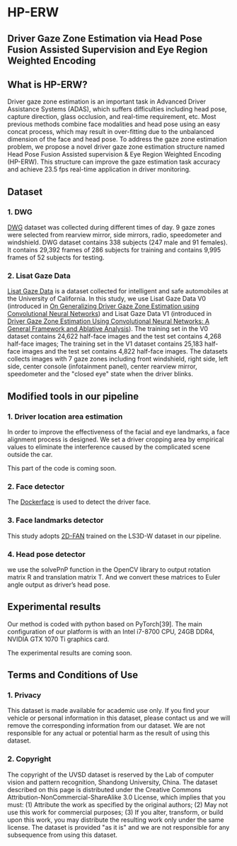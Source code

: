 # **HP-ERW**
## **Driver Gaze Zone Estimation via Head Pose Fusion Assisted Supervision and Eye Region Weighted Encoding**
## What is HP-ERW?
Driver gaze zone estimation is an important task in Advanced Driver Assistance Systems (ADAS), which suffers difficulties including head pose, capture direction, glass occlusion, and real-time requirement, etc. Most previous methods combine face modalities and head pose using an easy concat process, which may result in over-fitting due to the unbalanced dimension of the face and head pose. To address the gaze zone estimation problem, we propose a novel driver gaze zone estimation structure named Head Pose Fusion Assisted supervision & Eye Region Weighted Encoding (HP-ERW).  This structure can improve the gaze estimation task accuracy and achieve 23.5 fps real-time application in driver monitoring.

## Dataset
### 1. DWG
[DWG](https://arxiv.org/abs/2004.05973) dataset was collected during different times of day. 9 gaze zones were selected from rearview mirror, side mirrors, radio, speedometer and windshield. DWG dataset contains 338 subjects (247 male and 91 females). It contains 29,392 frames of 286 subjects for training and contains 9,995 frames of 52 subjects for testing.

### 2. Lisat Gaze Data
[Lisat Gaze Data](https://github.com/arangesh/GPCycleGAN) is a dataset collected for intelligent and safe automobiles at the University of California. In this study, we use Lisat Gaze Data V0 (introduced in [On Generalizing Driver Gaze Zone Estimation using Convolutional Neural Networks](http://cvrr.ucsd.edu/publications/2017/IV2017-VoraTrivedi-OnGeneralizingGazeZone.pdf)) and Lisat Gaze Data V1 (introduced in [Driver Gaze Zone Estimation Using Convolutional Neural Networks: A General Framework and
Ablative Analysis](http://cvrr.ucsd.edu/publications/2018/sourabh_gaze_zone.pdf)). The training set in the V0 dataset contains 24,622 half-face images and the test set contains 4,268 half-face images; The training set in the V1 dataset contains 25,183 half-face images and the test set contains 4,822 half-face images. The datasets collects images with 7
gaze zones including front windshield, right side, left side, center console (infotainment panel), center rearview mirror, speedometer and the "closed eye" state when the driver blinks.

## Modified tools in our pipeline
### 1. Driver location area estimation
In order to improve the effectiveness of the facial and eye landmarks, a face alignment process is designed. We set a driver cropping area by empirical values to eliminate the interference caused by the complicated scene outside the car. 

This part of the code is coming soon.
### 2. Face detector
The [Dockerface](https://github.com/natanielruiz/dockerface) is used to detect the driver face.
### 3. Face landmarks detector
This study adopts [2D-FAN](https://github.com/tanmaysingha/2D-3D-FAN) trained on the LS3D-W dataset in our pipeline.
### 4. Head pose detector
we use the solvePnP function in the OpenCV library to output rotation matrix R and translation matrix T. And we convert these matrices to Euler angle output as driver’s head pose.
## Experimental results
Our method is coded with python based on PyTorch[39]. The main configuration of our platform is with an Intel i7-8700 CPU, 24GB DDR4, NVIDIA GTX 1070 Ti graphics card.

The experimental results are coming soon.


## Terms and Conditions of Use

### 1. Privacy

This dataset is made available for academic use only. If you find your vehicle or personal information in this dataset, please contact us and we will remove the corresponding information from our dataset. We are not responsible for any actual or potential harm as the result of using this dataset.

### 2. Copyright

The copyright of the UVSD dataset is reserved by the Lab of computer vision and pattern recognition, Shandong University, China. The dataset described on this page is distributed under the Creative Commons Attribution-NonCommercial-ShareAlike 3.0 License, which implies that you must: 
(1) Attribute the work as specified by the original authors;
(2) May not use this work for commercial purposes;
(3) If you alter, transform, or build upon this work, you may distribute the resulting work only under the same license. 
The dataset is provided "as it is" and we are not responsible for any subsequence from using this dataset.
